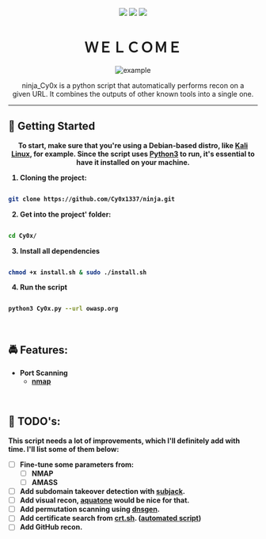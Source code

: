 
<p align="center">
  <img src="https://img.shields.io/badge/LICENSE-MIT-purple?style=for-the-badge">
  <img src="https://img.shields.io/badge/VERSION-1.0-purple?style=for-the-badge">
  <img src="https://img.shields.io/badge/PYTHON-purple?style=for-the-badge">
  
</p>
  
<h1 align="center">ＷＥＬＣＯＭＥ</h1>

<div align="center">
  <img src="https://b.top4top.io/p_2620fnslu1.png" alt="example">
</div>

<p align="center">ninja_Cy0x is a python script that automatically performs recon on a </br>given URL. It combines the outputs of other known tools into a single one.</p>

****

## :rocket: Getting Started
<p align="center"><b>To start, make sure that you're using a Debian-based distro, like <a href="https://www.kali.org/get-kali/">Kali Linux</a>, for example. Since the script uses <a href="https://www.python.org/downloads/">Python3</a> to run, it's essential to have it installed on your machine.<b></p>

  1. Cloning the project:</br>
  ```bash
  
  git clone https://github.com/Cy0x1337/ninja.git
  
  ```
  2. Get into the project' folder:</br>
  ```bash
  
  cd Cy0x/
  
  ```
  3. Install all dependencies
  ```bash
  
  chmod +x install.sh & sudo ./install.sh
  
  ```
  4. Run the script
  ```bash
  
  python3 Cy0x.py --url owasp.org
  
  ```
 </br>

## 	:oncoming_police_car: Features:


* Port Scanning</br>
  * <a href="https://nmap.org/">nmap</a>



 </br>

## 	:pencil: TODO's:
This script needs a lot of improvements, which I'll definitely add with time. I'll list some of them below:
- [ ] Fine-tune some parameters from:
  - [ ] NMAP
  - [ ] AMASS
- [ ] Add subdomain takeover detection with <a href="https://github.com/haccer/subjack">subjack</a>.
- [ ] Add visual recon, <a href="https://github.com/michenriksen/aquatone">aquatone</a> would be nice for that.
- [ ] Add permutation scanning using <a href="https://github.com/ProjectAnte/dnsgen">dnsgen</a>.
- [ ] Add certificate search from <a href="https://crt.sh/">crt.sh</a>. (<a href="https://github.com/eslam3kl/crtfinder">automated script</a>)
- [ ] Add GitHub recon.

